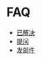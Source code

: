 # FAQ

- [已解决](https://github.com/tvrcgo/faq/issues?q=is%3Aissue+is%3Aclosed)
- [提问](https://github.com/tvrcgo/faq/issues/new)
- [发邮件](mailto:tvrcgo@gmail.com)
